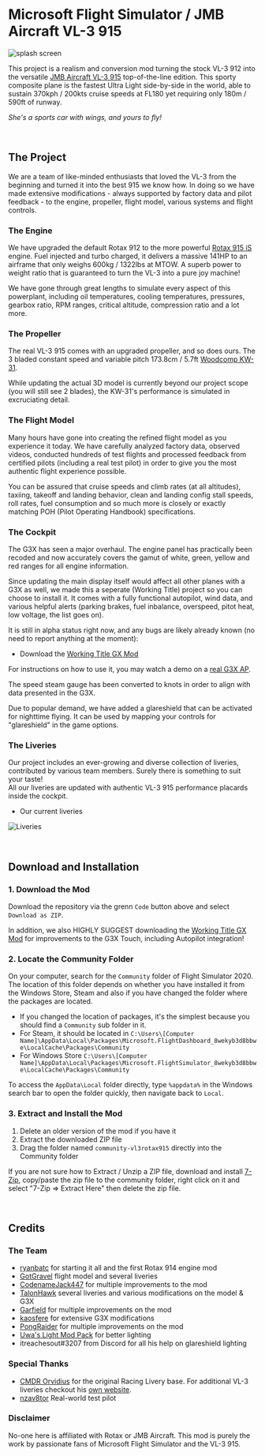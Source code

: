 
# Microsoft Flight Simulator / JMB Aircraft VL-3 915

![splash screen](readme-img/intro.jpg)

This project is a realism and conversion mod turning the stock VL-3 912 into the versatile [JMB Aircraft VL-3 915](https://www.jmbaircraft.com/) top-of-the-line edition. This sporty composite plane is the fastest Ultra Light side-by-side in the world, able to sustain 370kph / 200kts cruise speeds at FL180 yet requiring only 180m / 590ft of runway.

*She's a sports car with wings, and yours to fly!*

&nbsp;  
## The Project

We are a team of like-minded enthusiasts that loved the VL-3 from the beginning and turned it into the best 915 we know how. In doing so we have made extensive modifications - always supported by factory data and pilot feedback - to the engine, propeller, flight model, various systems and flight controls.


### The Engine

We have upgraded the default Rotax 912 to the more powerful [Rotax 915 iS](https://www.flyrotax.com/produkte/detail/rotax-915-is-isc-2.html) engine. Fuel injected and turbo charged, it delivers a massive 141HP to an airframe that only weighs 600kg / 1322lbs at MTOW. A superb power to weight ratio that is guaranteed to turn the VL-3 into a pure joy machine!  

We have gone through great lengths to simulate every aspect of this powerplant, including oil temperatures, cooling temperatures, pressures, gearbox ratio, RPM ranges, critical altitude, compression ratio and a lot more.  


### The Propeller

The real VL-3 915 comes with an upgraded propeller, and so does ours. The 3 bladed constant speed and variable pitch 173.8cm / 5.7ft [Woodcomp KW-31](http://www.woodcomp.cz/wp-content/uploads/2018/10/UM-05-EN_1-User-Manual-KW-31_01-.pdf).  

While updating the actual 3D model is currently beyond our project scope (you will still see 2 blades), the KW-31's performance is simulated in excruciating detail.


### The Flight Model

Many hours have gone into creating the refined flight model as you experience it today. We have carefully analyzed factory data, observed videos, conducted hundreds of test flights and processed feedback from certified pilots (including a real test pilot) in order to give you the most authentic flight experience possible.

You can be assured that cruise speeds and climb rates (at all altitudes), taxiing, takeoff and landing behavior, clean and landing config stall speeds, roll rates, fuel consumption and so much more is closely or exactly matching POH (Pilot Operating Handbook) specifications.


### The Cockpit

The G3X has seen a major overhaul. The engine panel has practically been recoded and now accurately covers the gamut of white, green, yellow and red ranges for all engine information.

Since updating the main display itself would affect all other planes with a G3X as well, we made this a seperate (Working Title) project so you can choose to install it. It comes with a fully functional autopilot, wind data, and various helpful alerts (parking brakes, fuel inbalance, overspeed, pitot heat, low voltage, the list goes on).

It is still in alpha status right now, and any bugs are likely already known (no need to report anything at the moment):  
* Download the [Working Title GX Mod](https://github.com/Working-Title-MSFS-Mods/fspackages/releases/tag/gx-v0.1.0-dev1)

For instructions on how to use it, you may watch a demo on a [real G3X AP](https://www.youtube.com/watch?v=ygx-xzpkpe4&feature=youtu.be&t=55).

The speed steam gauge has been converted to knots in order to align with data presented in the G3X.

Due to popular demand, we have added a glareshield that can be activated for nighttime flying.  It can be used by mapping your controls for "glareshield" in the game options.


### The Liveries

Our project includes an ever-growing and diverse collection of liveries, contributed by various team members. Surely there is something to suit your taste!  
All our liveries are updated with authentic VL-3 915 performance placards inside the cockpit.

* Our current liveries

![Liveries](readme-img/liveries.jpg)

&nbsp;  
## Download and Installation

### 1. Download the Mod

Download the repository via the grenn `Code` button above and select `Download as ZIP`. 

In addition, we also HIGHLY SUGGEST downloading the [Working Title GX Mod](https://github.com/Working-Title-MSFS-Mods/fspackages/releases/tag/gx-v0.1.0-dev1) for improvements to the G3X Touch, including Autopilot integration!

### 2. Locate the Community Folder

On your computer, search for the `Community` folder of Flight Simulator 2020. The location of this folder depends on whether you have installed it from the Windows Store, Steam and also if you have changed the folder where the packages are located.

* If you changed the location of packages, it's the simplest because you should find a `Community` sub folder in it.
* For Steam, it should be located in `C:\Users\[Computer Name]\AppData\Local\Packages\Microsoft.FlightDashboard_8wekyb3d8bbwe\LocalCache\Packages\Community`
* For Windows Store `C:\Users\[Computer Name]\AppData\Local\Packages\Microsoft.FlightSimulator_8wekyb3d8bbwe\LocalCache\Packages\Community`

To access the `AppData\Local` folder directly, type `%appdata%` in the Windows search bar to open the folder quickly, then navigate back to `Local`.


### 3. Extract and Install the Mod

1. Delete an older version of the mod if you have it
2. Extract the downloaded ZIP file
3. Drag the folder named `community-vl3rotax915` directly into the Community folder

If you are not sure how to Extract / Unzip a ZIP file, download and install [7-Zip](https://www.7-zip.org/a/7z1900-x64.exe), copy/paste the zip file to the community folder, right click on it and select "7-Zip => Extract Here" then delete the zip file.

&nbsp;  
## Credits

### The Team

* [ryanbatc](https://forums.flightsimulator.com/u/ryanbatc) for starting it all and the first Rotax 914 engine mod
* [GotGravel](https://forums.flightsimulator.com/u/GotGravel) flight model and several liveries 
* [CodenameJack447](https://forums.flightsimulator.com/u/CodenameJack447) for multiple improvements to the mod
* [TalonHawk](https://forums.flightsimulator.com/u/talonhawke) several liveries and various modifications on the model & G3X
* [Garfield](https://forums.flightsimulator.com/u/garfield9910) for multiple improvements on the mod
* [kaosfere](https://forums.flightsimulator.com/u/kaosfere4829) for extensive G3X modifications
* [PongRaider](https://forums.flightsimulator.com/u/pongraider) for multiple improvements on the mod
* [Uwa's Light Mod Pack](https://github.com/Uwajimaya) for better lighting
* itreachesout#3207 from Discord for all his help on glareshield lighting

### Special Thanks

* [CMDR Orvidius](https://orvidius.com/msfs2020/) for the original Racing Livery base. For additional VL-3 liveries checkout his [own website](https://orvidius.com/msfs2020/).
* [nzav8tor](https://forums.flightsimulator.com/u/nzav8tor) Real-world test pilot

### Disclaimer

No-one here is affiliated with Rotax or JMB Aircraft. This mod is purely the work by passionate fans of Microsoft Flight Simulator and the VL-3 915.
